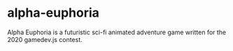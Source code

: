 # alpha-euphoria
Alpha Euphoria is a futuristic sci-fi animated adventure game written for the 2020 gamedev.js contest. 
